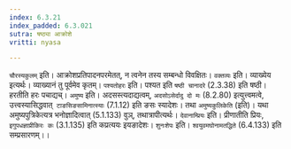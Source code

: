 ```yaml
---
index: 6.3.21
index_padded: 6.3.021
sutra: षष्ठ्या आक्रोशे
vritti: nyasa

---
```

`चौरस्यकुलम्` इति। आक्रोशप्रतिपादनपरमेतत्, न त्वनेन तस्य सम्बन्धो विवक्षितः। `वक्तव्यः` इति। व्याख्येय इत्यर्थः। व्याख्यानं तु पूर्वमेव कृतम्।
`पश्यतोहरः` इति। पश्यत इति `षष्ठी चानादरे` (2.3.38) इति षष्ठी। हरतीति हरः पचाद्यच्।
`अमुष्य` इति। अदसस्त्यदाद्यत्वम्, `अदसोऽसेर्दादु दो मः` (8.2.80) इत्युत्त्वमत्वे, उत्त्वस्यासिद्धवात्` टाङसिङसामिनात्स्याः` (7.1.12) इति ङसः स्यादेशः। तथा `अमुष्यकुलिकेति` (इति)। यथा अमुष्यपुत्रिकेत्यत्र भनोज्ञादित्वात् (5.1.133) वुञ्, तथात्रापीत्यर्थः।
`देवानाम्प्रियः` इति। प्रीणातीति प्रियः, `इगुपधज्ञाप्रीकिरः कः` (3.1.135) इति कप्रत्ययः इयङादेशः। `शुनःशेपः` इति। `श्वयुवमघोनामतद्धिते` (6.4.133) इति सम्प्रसारणम्।।